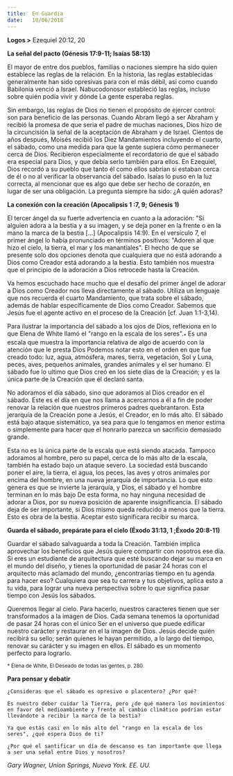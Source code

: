 ```yaml
---
title:  En Guardia
date:   10/06/2018
---
```


**Logos >** Ezequiel 20:12, 20

**La señal del pacto (Génesis 17:9-11; Isaías 58:13)**

El mayor de entre dos pueblos, familias o naciones siempre ha sido quien establece las reglas de la relación. En la historia, las reglas establecidas generalmente han sido opresivas para con el más débil, así como cuando Babilonia venció a Israel. Nabucodonosor estableció las reglas, incluso sobre quién podía vivir y dónde La gente esperaba reglas. 

Sin embargo, las reglas de Dios no tienen el propósito de ejercer control: son para beneficio de las personas. Cuando Abram llegó a ser Abraham y recibió la promesa de que seria el padre de muchas naciones, Dios hizo de la circuncisión la señal de la aceptación de Abraham y de Israel. Cientos de años después, Moisés recibió los Diez Mandamientos incluyendo el cuarto, el sábado, como una medida para que la gente supiera cómo permanecer cerca de Dios. Recibieron especialmente el recordatorio de que el sábado era especial para Dios, y que debía serlo también para ellos. En Ezequiel, Dios recordó a su pueblo que tanto él como ellos sabrían si estaban cerca de él o no al verificar la observancia del sábado. Isaías lo puso en la luz correcta, al mencionar que es algo que debe ser hecho de corazón, en lugar de ser una obligación. La pregunta siempre ha sido: ¿A quién adoras? 

**La conexión con la creación (Apocalipsis 1 :7, 9; Génesis 1)**

El tercer ángel da su fuerte advertencia en cuanto a la adoración: "Si alguien adora a la bestia y a su imagen, y se deja poner en la frente o en la mano la marca de la bestia [...] (Apocalipsis 14:9). En el versículo 7, el primer ángel lo había pronunciado en términos positivos: "Adoren al que hizo el cielo, la tierra, el mar y los manantiales". El hecho de que se presente solo dos opciones denota que cualquiera que no está adorando a Dios como Creador está adorando a la bestia. Esto también nos muestra que el principio de la adoración a Dios retrocede hasta la Creación. 

Va hemos escuchado hace mucho que el desafío del primer ángel de adorar a Dios como Creador nos lleva directamente al sábado. Utiliza un lenguaje que nos recuerda el cuarto Mandamiento, que trata sobre el sábado, además de hablar específicamente de Dios como Creador. Sabemos que Jesús fue el agente activo en el proceso de la Creación [cf. Juan 1:1-3,14). 

Para ilustrar la importancia del sábado a los ojos de Dios, reflexiona en lo que Elena de White llamó el "rango en la escala de los seres".<sub>*</sub> Es una escala que muestra la importancia relativa de algo de acuerdo con la atención que le presta Dios Podemos notar esto en el orden en que fue creado todo: luz, agua, atmósfera, mares, tierra, vegetación, Sol y Luna, peces, aves, pequeños animales, grandes animales y el ser humano. El sábado fue lo ultimo que Dios creó en los siete días de la Creación; y es la única parte de la Creación que él declaró santa. 

No adoramos el día sábado, sino que adoramos al Dios creador en el sábado. Este es el día en que nos llama a acercarnos a él a fin de poder renovar la relación que nuestros primeros padres quebrantaron. Esta jerarquía de la Creación pone a Jesús, el Creador, en lo más alto. El sábado está bajo ataque sistemático, ya sea para que lo tengamos en menor estima o simplemente para hacer que el honrarlo parezca un sacrificio demasiado grande. 

Esta no es la única parte de la escala que está siendo atacada. Tampoco adoramos al hombre, pero su papel, cerca de lo más alto de la escala, también ha estado bajo un ataque severo. La sociedad está buscando poner el aire, la tierra, el agua, los peces, las aves y otros animales por encima del hombre, en una nueva jerarquía de importancia. Lo que esto genera es que se invierte la jerarquía, y Dios, el sábado y el hombre terminan en lo más bajo De esta forma, no hay ninguna necesidad de adorar a Dios, por su nueva posición de aparente insignificancia. El sábado deja de ser importante, si Dios mismo queda reducido a menos que la tierra. Esto es obra de la bestia. Aceptar esto significara recibir su marca. 

**Guarda el sábado, prepárate para el cielo (Éxodo 31:13, 1 ;Éxodo 20:8-11)**

Guardar el sábado salvaguarda a toda la Creación. También implica aprovechar los beneficios que Jesús quiere compartir con nosotros ese día. Si eres un estudiante de arquitectura que esté buscando dejar su marca en el mundo del diseño, y tienes la oportunidad de pasar 24 horas con el arquitecto más aclamado del mundo, ¿encontrarías tiempo en tu agenda para hacer eso? Cualquiera que sea tu carrera y tus objetivos, aplica esto a tu vida, para lograr una nueva perspectiva sobre lo que significa pasar tiempo con Jesús los sábados. 

Queremos llegar al cielo. Para hacerlo, nuestros caracteres tienen que ser transformados a la imagen de Dios. Cada semana tenemos la oportunidad de pasar 24 horas con el único Ser en el universo que puede edificar nuestro carácter y restaurar en el la imagen de Dios. Jesús decide quién recibirá su sello; serán quienes le hayan permitido, a lo largo del tiempo, renovar su carácter y su imagen en ellos. El sábado es un momento perfecto para lograrlo. 

<sub>* Elena de White, El Deseado de todas las gentes, p. 280.</sub>

**Para pensar y debatir**

`¿Consideras que el sábado es opresivo o placentero? ¿Por qué?`

`Es nuestro deber cuidar la Tierra, pero ¿de qué manera los movimientos en favor del medioambiente y frente al cambio climático podrían estar llevándote a recibir la marca de la bestia?`

`Ya que estás casi en lo más alto del "rango en la escala de los seres", ¿qué espera Dios de ti?`

`¿Por qué el santificar un día de descanso es tan importante que llega a ser una señal entre Dios y nosotros?`

_Gary Wagner, Union Springs, Nueva York. EE. UU._